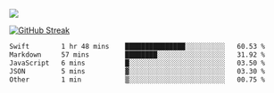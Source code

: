 ![](http://github-profile-summary-cards.vercel.app/api/cards/profile-details?username=sivori&theme=nightowl)

<a href="https://git.io/streak-stats"><img src="https://streak-stats.demolab.com?user=sivori&theme=nightowl&card_width=700&card_height=200" alt="GitHub Streak" /></a>

<!--START_SECTION:waka-->

```txt
Swift        1 hr 48 mins    ███████████████░░░░░░░░░░   60.53 %
Markdown     57 mins         ████████░░░░░░░░░░░░░░░░░   31.92 %
JavaScript   6 mins          █░░░░░░░░░░░░░░░░░░░░░░░░   03.50 %
JSON         5 mins          ▓░░░░░░░░░░░░░░░░░░░░░░░░   03.30 %
Other        1 min           ▒░░░░░░░░░░░░░░░░░░░░░░░░   00.75 %
```

<!--END_SECTION:waka-->
